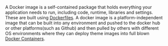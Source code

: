 A Docker image is a self-contained package that holds everything your application needs to run, including code, runtime, libraries and settings. These are built using [Dockerfiles](https://github.com/m4rci3/InfoSecKB/blob/main/Docker/Dockerfiles.md). A docker image is a platform-independent image that can be built into any environment and pushed to the docker hub or other platforms(such as Github) and then pulled by others with different OS environments where they can deploy theme images into full blown [Docker Containers](https://github.com/m4rci3/InfoSecKB/blob/main/Docker/Docker%20Containers.md).
